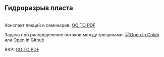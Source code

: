 ## Гидроразрыв пласта

 \
Конспект лекций и семинаров: [GO TO PDF](https://mualal.github.io/hydrofracturing/lectures-notes/main.pdf)

Задача про распределение потоков между трещинами: [![Open In Colab](https://colab.research.google.com/assets/colab-badge.svg)](https://colab.research.google.com/github/mualal/hydrofracturing/blob/master/notebooks/01_flow_distribution_between_fractures.ipynb) или [Open in Github](https://github.com/mualal/hydrofracturing/blob/master/notebooks/01_flow_distribution_between_fractures.ipynb)

ВКР: [GO TO PDF](https://mualal.github.io/hydrofracturing/vkr/main.pdf)
